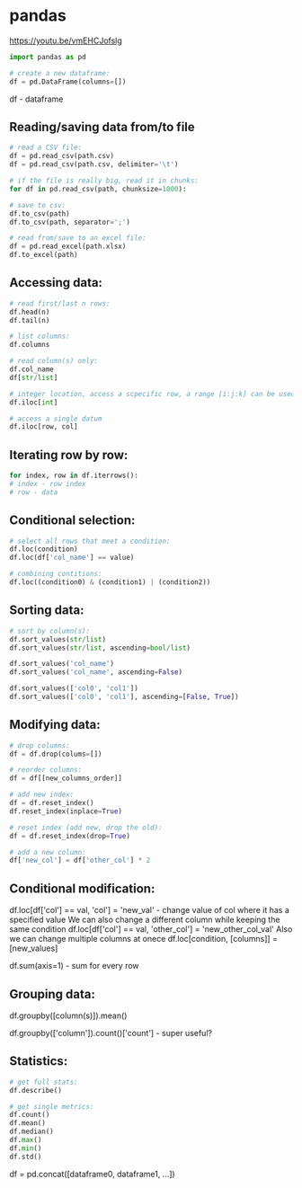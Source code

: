# pandas
https://youtu.be/vmEHCJofslg  

```python
import pandas as pd

# create a new dataframe:
df = pd.DataFrame(columns=[])
```
df - dataframe

## Reading/saving data from/to file
```python
# read a CSV file:
df = pd.read_csv(path.csv)
df = pd.read_csv(path.csv, delimiter='\t')

# if the file is really big, read it in chunks:
for df in pd.read_csv(path, chunksize=1000):

# save to csv:
df.to_csv(path)
df.to_csv(path, separator=';')

# read from/save to an excel file:
df = pd.read_excel(path.xlsx)
df.to_excel(path)
```

## Accessing data:
```python
# read first/last n rows:
df.head(n)
df.tail(n)

# list columns:
df.columns

# read column(s) only:
df.col_name
df[str/list]

# integer location, access a scpecific row, a range [i:j:k] can be used
df.iloc[int]

# access a single datum
df.iloc[row, col]
```

## Iterating row by row:
```python
for index, row in df.iterrows():
# index - row index
# row - data
```

## Conditional selection:
```python
# select all rows that meet a condition:
df.loc(condition)
df.loc(df['col_name'] == value)

# combining contitions:
df.loc((condition0) & (condition1) | (condition2))
```

## Sorting data: 
```python
# sort by column(s):
df.sort_values(str/list)
df.sort_values(str/list, ascending=bool/list)

df.sort_values('col_name')
df.sort_values('col_name', ascending=False)

df.sort_values(['col0', 'col1'])
df.sort_values(['col0', 'col1'], ascending=[False, True])
```

## Modifying data:
```python
# drop columns:
df = df.drop(colums=[])

# reorder columns:
df = df[[new_columns_order]]

# add new index:
df = df.reset_index()
df.reset_index(inplace=True)

# reset index (add new, drop the old):
df = df.reset_index(drop=True)

# add a new column:
df['new_col'] = df['other_col'] * 2
```

## Conditional modification:
df.loc[df['col'] == val, 'col'] = 'new_val' - change value of col where it has a specified value
We can also change a different column while keeping the same condition
df.loc[df['col'] == val, 'other_col'] = 'new_other_col_val'
Also we can change multiple columns at onece
df.loc[condition, [columns]] = [new_values]



df.sum(axis=1) - sum for every row


## Grouping data:
df.groupby([column(s)]).mean()

df.groupby(['column']).count()['count'] - super useful?

## Statistics:
```python
# get full stats:
df.describe()

# get single metrics:
df.count()
df.mean()
df.median()
df.max()
df.min()
df.std()
```

df = pd.concat([dataframe0, dataframe1, ...])
